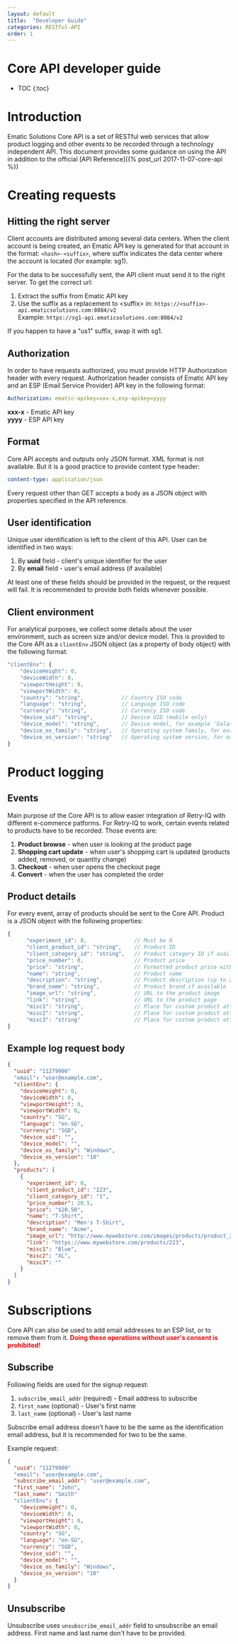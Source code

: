 ```yaml
---
layout: default
title:  "Developer Guide"
categories: RESTful-API
order: 1
---
```


<h1>Core API developer guide</h1>

* TOC
{:toc}

# Introduction

Ematic Solutions Core API is a set of RESTful web services that allow product logging and other events to be recorded through a technology independent API. This document provides some guidance on using the API in addition to the official [API Reference]({% post_url 2017-11-07-core-api %})

# Creating requests

## Hitting the right server

Client accounts are distributed among several data centers. When the client account is being created, an Ematic API key is generated for that account in the format: `<hash>-<suffix>`, where suffix indicates the data center where the account is located (for example: sg1). 

For the data to be successfully sent, the API client must send it to the right server. To get the correct url:
1. Extract the suffix from Ematic API key
2. Use the suffix as a replacement to &lt;suffix&gt; in: `https://<suffix>-api.ematicsolutions.com:8084/v2`<br>
        Example:
        `https://sg1-api.ematicsolutions.com:8084/v2`

If you happen to have a "us1" suffix, swap it with sg1.

## Authorization

In order to have requests authorized, you must provide HTTP Authorization header with every request. Authorization header consists of Ematic API key and an ESP (Email Service Provider) API key in the following format:

````yaml
Authorization: ematic-apikey=xxx-x,esp-apikey=yyyy
````

**xxx-x** - Ematic API key<br>
**yyyy** - ESP API key

## Format
Core API accepts and outputs only JSON format. XML format is not available. But it is a good practice to provide content type header:

````yaml
content-type: application/json
````

Every request other than GET accepts a body as a JSON object with properties specified in the API reference.

## User identification

Unique user identification is left to the client of this API. User can be identified in two ways:

1. By **uuid** field - client's unique identifier for the user
2. By **email** field - user's email address (if available)

At least one of these fields should be provided in the request, or the request will fail. It is recommended to provide both fields whenever possible.

## Client environment
For analytical purposes, we collect some details about the user environment, such as screen size and/or device model. This is provided to the Core API as a `clientEnv` JSON object (as a property of body object) with the following format:

````javascript
"clientEnv": {
    "deviceHeight": 0,
    "deviceWidth": 0,
    "viewportHeight": 0,
    "viewportWidth": 0,
    "country": "string",            // Country ISO code
    "language": "string",           // Language ISO code
    "currency": "string",           // Currency ISO code
    "device_uid": "string",         // Device UID (mobile only)
    "device_model": "string",       // Device model, for example 'Galaxy S8' (mobile only)
    "device_os_family": "string",   // Operating system family, for example 'Android'
    "device_os_version": "string"   // Operating system version, for example '6.0'
}
````

# Product logging

## Events

Main purpose of the Core API is to allow easier integration of Retry-IQ with different e-commerce patforms. For Retry-IQ to work, certain events related to products have to be recorded. Those events are:

1. **Product browse** - when user is looking at the product page
2. **Shopping cart update** - when user's shopping cart is updated (products added, removed, or quantity change)
3. **Checkout** - when user opens the checkout page
4. **Convert** - when the user has completed the order

## Product details

For every event, array of products should be sent to the Core API. Product is a JSON object with the following properties:

````javascript
{
      "experiment_id": 0,               // Must be 0
      "client_product_id": "string",    // Product ID
      "client_category_id": "string",   // Product category ID if available
      "price_number": 0,                // Product price
      "price": "string",                // Formatted product price with currency
      "name": "string",                 // Product name
      "description": "string",          // Product description (up to 255 characters)
      "brand_name": "string",           // Product brand if available
      "image_url": "string",            // URL to the product image
      "link": "string",                 // URL to the product page
      "misc1": "string",                // Place for custom product attributes
      "misc2": "string",                // Place for custom product attributes
      "misc3": "string"                 // Place for custom product attributes
}
````

## Example log request body

````json
{
  "uuid": "11279900"
  "email": "user@example.com",
  "clientEnv": {
    "deviceHeight": 0,
    "deviceWidth": 0,
    "viewportHeight": 0,
    "viewportWidth": 0,
    "country": "SG",
    "language": "en-SG",
    "currency": "SGD",
    "device_uid": "",
    "device_model": "",
    "device_os_family": "Windows",
    "device_os_version": "10"
  },
  "products": [
    {
      "experiment_id": 0,
      "client_product_id": "223",
      "client_category_id": "1",
      "price_number": 20.5,
      "price": "$20.50",
      "name": "T-Shirt",
      "description": "Men's T-Shirt",
      "brand_name": "Acme",
      "image_url": "http://www.mywebstore.com/images/products/product_223.jpg",
      "link": "https://www.mywebstore.com/products/223",
      "misc1": "Blue",
      "misc2": "XL",
      "misc3": ""
    }
  ]
}
````

# Subscriptions

Core API can also be used to add email addresses to an ESP list, or to remove them from it. **<span style="color:red;">Doing these operations without user's consent is prohibited!</span>**

## Subscribe

Following fields are used for the signup request:

1. `subscribe_email_addr` (required) - Email address to subscribe
2. `first_name` (optional) - User's first name
3. `last_name` (optional) - User's last name

Subscribe email address doesn't have to be the same as the identification email address, but it is recommended for two to be the same.

Example request:

````json
{
  "uuid": "11279900"
  "email": "user@example.com",
  "subscribe_email_addr": "user@example.com",
  "first_name": "John",
  "last_name": "Smith"
  "clientEnv": {
    "deviceHeight": 0,
    "deviceWidth": 0,
    "viewportHeight": 0,
    "viewportWidth": 0,
    "country": "SG",
    "language": "en-SG",
    "currency": "SGD",
    "device_uid": "",
    "device_model": "",
    "device_os_family": "Windows",
    "device_os_version": "10"
  }
}
````

## Unsubscribe

Unsubscribe uses `unsubscribe_email_addr` field to unsubscribe an email address. First name and last name don't have to be provided.